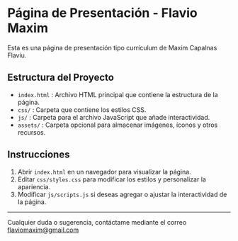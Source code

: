 # Página de Presentación - Flavio Maxim

Esta es una página de presentación tipo currículum de Maxim Capalnas Flaviu. 

## Estructura del Proyecto

- `index.html` : Archivo HTML principal que contiene la estructura de la página.
- `css/` : Carpeta que contiene los estilos CSS.
- `js/` : Carpeta para el archivo JavaScript que añade interactividad.
- `assets/` : Carpeta opcional para almacenar imágenes, íconos y otros recursos.

## Instrucciones

1. Abrir `index.html` en un navegador para visualizar la página.
2. Editar `css/styles.css` para modificar los estilos y personalizar la apariencia.
3. Modificar `js/scripts.js` si deseas agregar o ajustar la interactividad de la página.

---

Cualquier duda o sugerencia, contáctame mediante el correo flaviomaxim@gmail.com

